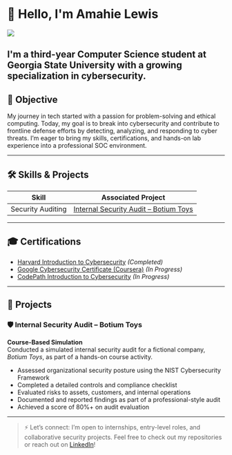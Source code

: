 # 👋 Hello, I'm Amahie Lewis
<a href = "https://www.linkedin.com/in/amahie-lewis-2a1288292/"><img src="https://img.shields.io/badge/-LinkedIn-0072b1?$style=for-the-badge&logo=linkedin&logoColor=white" /></a>

I'm a third-year Computer Science student at Georgia State University with a growing specialization in cybersecurity.
---

## 🎯 Objective

My journey in tech started with a passion for problem-solving and ethical computing. Today, my goal is to break into cybersecurity and contribute to frontline defense efforts by detecting, analyzing, and responding to cyber threats. I’m eager to bring my skills, certifications, and hands-on lab experience into a professional SOC environment.

---

## 🛠️ Skills & Projects

| Skill | Associated Project |
|-------|--------------------|
|Security Auditing | [Internal Security Audit – Botium Toys](#internal-security-audit--botium-toys)

---

## 🎓 Certifications
- [Harvard Introduction to Cybersecurity](https://www.harvardonline.harvard.edu/course/cs50s-introduction-cybersecurity) *(Completed)*
- [Google Cybersecurity Certificate (Coursera)](https://grow.google/certificates/cybersecurity/) *(In Progress)*
- [CodePath Introduction to Cybersecurity](https://www.codepath.org/courses/cybersecurity) *(In Progress)*

---

## 📂 Projects

### 🛡️ Internal Security Audit – Botium Toys  
**Course-Based Simulation**  
Conducted a simulated internal security audit for a fictional company, *Botium Toys*, as part of a hands-on course activity.  
- Assessed organizational security posture using the NIST Cybersecurity Framework  
- Completed a detailed controls and compliance checklist  
- Evaluated risks to assets, customers, and internal operations  
- Documented and reported findings as part of a professional-style audit  
- Achieved a score of 80%+ on audit evaluation  
---

> ⚡ Let’s connect: I’m open to internships, entry-level roles, and collaborative security projects. Feel free to check out my repositories or reach out on [LinkedIn](https://www.linkedin.com/in/amahiemlewis)!

